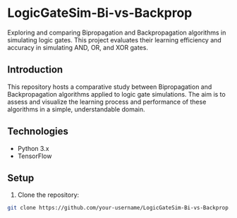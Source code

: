 # LogicGateSim-Bi-vs-Backprop

Exploring and comparing Bipropagation and Backpropagation algorithms in simulating logic gates. This project evaluates their learning efficiency and accuracy in simulating AND, OR, and XOR gates.

## Introduction
This repository hosts a comparative study between Bipropagation and Backpropagation algorithms applied to logic gate simulations. The aim is to assess and visualize the learning process and performance of these algorithms in a simple, understandable domain.

## Technologies
- Python 3.x
- TensorFlow

## Setup
1. Clone the repository:
```bash
git clone https://github.com/your-username/LogicGateSim-Bi-vs-Backprop.git
